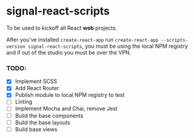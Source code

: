 # signal-react-scripts

To be used to kickoff all React **web** projects. 

After you've installed `create-react-app` run `create-react-app --scripts-version signal-react-scripts`, you must be using the local NPM registry and if out of the studio you must be over the VPN.

### TODO:

- [x] Implement SCSS
- [x] Add React Router
- [x] Publish module to local NPM registry to test
- [ ] Linting
- [ ] Implement Mocha and Chai, remove Jest
- [ ] Build the base components
- [ ] Build the base layouts
- [ ] Build base views
